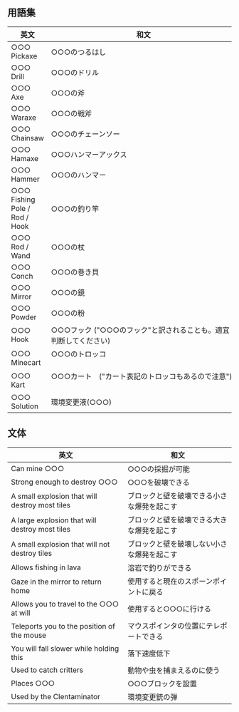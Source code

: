 ## 用語集

| 英文                          | 和文                                                             |
| ----------------------------- | ---------------------------------------------------------------- |
| ○○○ Pickaxe                   | ○○○のつるはし                                                    |
| ○○○ Drill                     | ○○○のドリル                                                      |
| ○○○ Axe                       | ○○○の斧                                                          |
| ○○○ Waraxe                    | ○○○の戦斧                                                          |
| ○○○ Chainsaw                  | ○○○のチェーンソー                                                |
| ○○○ Hamaxe                    | ○○○ハンマーアックス                                              |
| ○○○ Hammer                    | ○○○のハンマー                                                    |
| ○○○ Fishing Pole / Rod / Hook | ○○○の釣り竿                                                      |
| ○○○ Rod / Wand                | ○○○の杖                                                          |
| ○○○ Conch                     | ○○○の巻き貝                                                      |
| ○○○ Mirror                    | ○○○の鏡                                                          |
| ○○○ Powder                    | ○○○の粉                                                          |
| ○○○ Hook                      | ○○○フック  ("○○○のフック"と訳されることも。適宜判断してください)     |
| ○○○ Minecart                  | ○○○のトロッコ 　　　　　　　　　　　　　　　　　　　　　　　　　　    |
| ○○○ Kart                      | ○○○カート　("カート表記のトロッコもあるので注意") 　　　　　　 　　　 |
| ○○○ Solution                  | 環境変更液(○○○)                                                  |

## 文体

| 英文                                           | 和文                                       |
| ---------------------------------------------- | ------------------------------------------ |
| Can mine ○○○                                   | ○○○の採掘が可能                            |
| Strong enough to destroy ○○○                   | ○○○を破壊できる                            |
| A small explosion that will destroy most tiles | ブロックと壁を破壊できる小さな爆発を起こす |
| A large explosion that will destroy most tiles | ブロックと壁を破壊できる大きな爆発を起こす |
| A small explosion that will not destroy tiles  | ブロックと壁を破壊しない小さな爆発を起こす |
| Allows fishing in lava                         | 溶岩で釣りができる                         |
| Gaze in the mirror to return home              | 使用すると現在のスポーンポイントに戻る       |
| Allows you to travel to the ○○○ at will        | 使用すると○○○に行ける                      |
| Teleports you to the position of the mouse     | マウスポインタの位置にテレポートできる       |
| You will fall slower while holding this        | 落下速度低下                               |
| Used to catch critters                         | 動物や虫を捕まえるのに使う                  |
| Places ○○○                                     | ○○○ブロックを設置                          |
| Used by the Clentaminator                      | 環境変更銃の弾                             |
